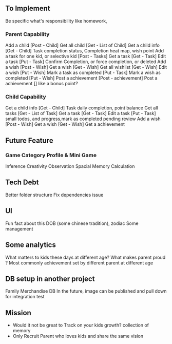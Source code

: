 ## To Implement

Be specific what's responsibility like homework,

### Parent Capability

Add a child [Post - Child]
Get all child [Get - List of Child]
Get a child info [Get - Child] Task completion status, Completion heat map, wish point
Add a task for one kid, or selective kid [Post - Tasks]
Get a task [Get - Task]
Edit a task [Put - Task] Confirm Completion, or force completion, or deleted
Add a wish [Post - Wish]
Get a wish [Get - Wish]
Get all wishlist [Get - Wish]
Edit a wish [Put - Wish]
Mark a task as completed [Put - Task]
Mark a wish as completed [Put - Wish]
Post a achievement [Post - achievement]
Post a achievement [] like a bonus point?

### Child Capability

Get a child info [Get - Child] Task daily completion, point balance
Get all tasks [Get - List of Task]
Get a task [Get - Task]
Edit a task [Put - Task] small todos, and progress,mark as completed pending review
Add a wish [Post - Wish]
Get a wish [Get - Wish]
Get a achievement

## Future Feature

### Game Category Profile & Mini Game

Inference
Creativity
Observation
Spacial
Memory
Calculation

## Tech Debt
Better folder structure Fix dependencies issue

## UI

Fun fact about this DOB (some chinese tradition), zodiac
Some management

## Some analytics

What matters to kids these days at different age?
What makes parent proud ? Most commonly achievement set by different parent at different age

## DB setup in another project

Family Merchandise DB
In the future, image can be published and pull down for integration test

## Mission

- Would it not be great to Track on your kids growth? collection of memory
- Only Recruit Parent who loves kids and share the same vision
